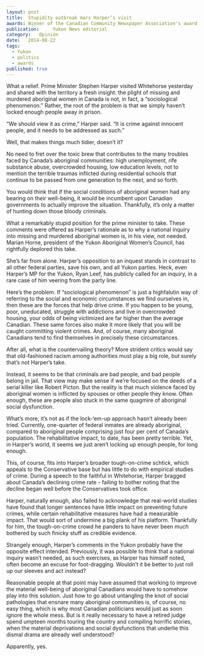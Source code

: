 ```yaml
---
layout:	post
title:	Stupidity outbreak mars Harper’s visit
awards: Winner of the Canadian Community Newspaper Association's award for best national editorial
publication:     Yukon News editorial
category:	Opinion
date:	2014-08-22
tags: 
  - Yukon
  - politics
  - awards
published: true
---
```


What a relief. Prime Minister Stephen Harper visited Whitehorse yesterday and shared with the territory a fresh insight: the plight of missing and murdered aboriginal women in Canada is not, in fact, a “sociological phenomenon.” Rather, the root of the problem is that we simply haven’t locked enough people away in prison.<!-- BREAK -->

“We should view it as crime,” Harper said. “It is crime against innocent people, and it needs to be addressed as such.”

Well, that makes things much tidier, doesn’t it?

No need to fret over the toxic brew that contributes to the many troubles faced by Canada’s aboriginal communities: high unemployment, rife substance abuse, overcrowded housing, low education levels, not to mention the terrible traumas inflicted during residential schools that continue to be passed from one generation to the next, and so forth.

You would think that if the social conditions of aboriginal women had any bearing on their well-being, it would be incumbent upon Canadian governments to actually improve the situation. Thankfully, it’s only a matter of hunting down those bloody criminals.

What a remarkably stupid position for the prime minister to take. These comments were offered as Harper’s rationale as to why a national inquiry into missing and murdered aboriginal women is, in his view, not needed. Marian Horne, president of the Yukon Aboriginal Women’s Council, has rightfully deplored this take.

She’s far from alone. Harper’s opposition to an inquest stands in contrast to all other federal parties, save his own, and all Yukon parties. Heck, even Harper’s MP for the Yukon, Ryan Leef, has publicly called for an inquiry, in a rare case of him veering from the party line.

Here’s the problem. If “sociological phenomenon” is just a highfalutin way of referring to the social and economic circumstances we find ourselves in, then these are the forces that help drive crime. If you happen to be young, poor, uneducated, struggle with addictions and live in overcrowded housing, your odds of being victimized are far higher than the average Canadian. These same forces also make it more likely that you will be caught committing violent crimes. And, of course, many aboriginal Canadians tend to find themselves in precisely these circumstances.

After all, what is the countervailing theory? More strident critics would say that old-fashioned racism among authorities must play a big role, but surely that’s not Harper’s take.

Instead, it seems to be that criminals are bad people, and bad people belong in jail. That view may make sense if we’re focused on the deeds of a serial killer like Robert Picton. But the reality is that much violence faced by aboriginal women is inflicted by spouses or other people they know. Often enough, these are people also stuck in the same quagmire of aboriginal social dysfunction.

What’s more, it’s not as if the lock-‘em-up approach hasn’t already been tried. Currently, one-quarter of federal inmates are already aboriginal, compared to aboriginal people comprising just four per cent of Canada’s population. The rehabilitative impact, to date, has been pretty terrible. Yet, in Harper’s world, it seems we just aren’t locking up enough people, for long enough.

This, of course, fits into Harper’s broader tough-on-crime schtick, which appeals to the Conservative base but has little to do with empirical studies of crime. During a speech to the faithful in Whitehorse, Harper bragged about Canada’s declining crime rate - failing to bother noting that the decline began well before the Conservatives took office.

Harper, naturally enough, also failed to acknowledge that real-world studies have found that longer sentences have little impact on preventing future crimes, while certain rehabilitative measures have had a measurable impact. That would sort of undermine a big plank of his platform. Thankfully for him, the tough-on-crime crowd he panders to have never been much bothered by such finicky stuff as credible evidence.

Strangely enough, Harper’s comments in the Yukon probably have the opposite effect intended. Previously, it was possible to think that a national inquiry wasn’t needed, as such exercises, as Harper has himself noted, often become an excuse for foot-dragging. Wouldn’t it be better to just roll up our sleeves and act instead?

Reasonable people at that point may have assumed that working to improve the material well-being of aboriginal Canadians would have to somehow play into this solution. Just how to go about untangling the knot of social pathologies that ensnare many aboriginal communities is, of course, no easy thing, which is why most Canadian politicians would just as soon ignore the whole mess. But is it really necessary to have a retired judge spend umpteen months touring the country and compiling horrific stories, when the material deprivations and social dysfunctions that underlie this dismal drama are already well understood?

Apparently, yes.